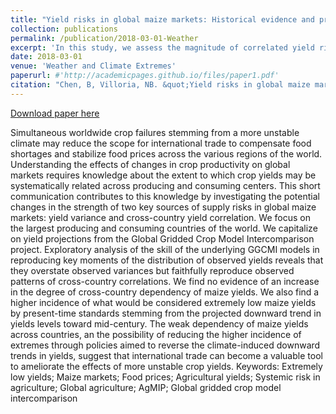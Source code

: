 ```yaml
---
title: "Yield risks in global maize markets: Historical evidence and projections in key regions of the world"
collection: publications
permalink: /publication/2018-03-01-Weather
excerpt: 'In this study, we assess the magnitude of correlated yield risks across key maize producing countries in the historical times and in the future. We find on evidence of high dependency of maize yields across countries, yet an possibility of higher incidence of yield extremes toward mid-century.'
date: 2018-03-01
venue: 'Weather and Climate Extremes'
paperurl: #'http://academicpages.github.io/files/paper1.pdf'
citation: "Chen, B, Villoria, NB. &quot;Yield risks in global maize markets: Historical evidence and projections in key regions of the world.&quot; <i>Weather and Climate Extremes</i>. 2018. 19: 42– 48"
---
```


<a href='https://doi.org/10.1016/j.wace.2018.01.003'>Download paper here</a>

Simultaneous worldwide crop failures stemming from a more unstable climate may reduce the scope for international trade to compensate food shortages and stabilize food prices across the various regions of the world. Understanding the effects of changes in crop productivity on global markets requires knowledge about the extent to which crop yields may be systematically related across producing and consuming centers. This short communication contributes to this knowledge by investigating the potential changes in the strength of two key sources of supply risks in global maize markets: yield variance and cross-country yield correlation. We focus on the largest producing and consuming countries of the world. We capitalize on yield projections from the Global Gridded Crop Model Intercomparison project. Exploratory analysis of the skill of the underlying GGCMI models in reproducing key moments of the distribution of observed yields reveals that they overstate observed variances but faithfully reproduce observed patterns of cross-country correlations. We find no evidence of an increase in the degree of cross-country dependency of maize yields. We also find a higher incidence of what would be considered extremely low maize yields by present-time standards stemming from the projected downward trend in yields levels toward mid-century. The weak dependency of maize yields across countries, an the possibility of reducing the higher incidence of extremes through policies aimed to reverse the climate-induced downward trends in yields, suggest that international trade can become a valuable tool to ameliorate the effects of more unstable crop yields.
Keywords: Extremely low yields; Maize markets; Food prices; Agricultural yields; Systemic risk in agriculture; Global agriculture; AgMIP; Global gridded crop model intercomparison

